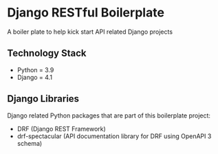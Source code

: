 # Django RESTful Boilerplate

A boiler plate to help kick start API related Django projects

## Technology Stack

- Python = 3.9
- Django = 4.1

## Django Libraries

Django related Python packages that are part of this boilerplate project:

- DRF (Django REST Framework)
- drf-spectacular (API documentation library for DRF using OpenAPI 3 schema)
